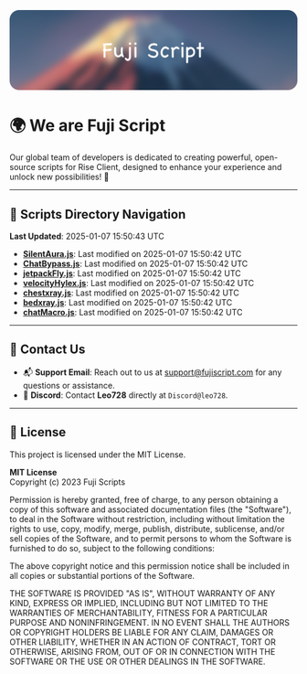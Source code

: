 ![Banner](.github/b.webp)

# 🌍 **We are Fuji Script**

Our global team of developers is dedicated to creating powerful, open-source scripts for Rise Client, designed to enhance your experience and unlock new possibilities! 🌟

---
<!-- SCRIPTS_NAVIGATION_START -->
## 📂 **Scripts Directory Navigation**

**Last Updated**: 2025-01-07 15:50:43 UTC

- **[SilentAura.js](scripts/SilentAura.js)**: Last modified on 2025-01-07 15:50:42 UTC
- **[ChatBypass.js](scripts/ChatBypass.js)**: Last modified on 2025-01-07 15:50:42 UTC
- **[jetpackFly.js](scripts/jetpackFly.js)**: Last modified on 2025-01-07 15:50:42 UTC
- **[velocityHylex.js](scripts/velocityHylex.js)**: Last modified on 2025-01-07 15:50:42 UTC
- **[chestxray.js](scripts/chestxray.js)**: Last modified on 2025-01-07 15:50:42 UTC
- **[bedxray.js](scripts/bedxray.js)**: Last modified on 2025-01-07 15:50:42 UTC
- **[chatMacro.js](scripts/chatMacro.js)**: Last modified on 2025-01-07 15:50:42 UTC

<!-- SCRIPTS_NAVIGATION_END -->

---

## 💬 **Contact Us**  
- 📬 **Support Email**: Reach out to us at [support@fujiscript.com](mailto:support@fujiscript.com) for any questions or assistance.  
- 💬 **Discord**: Contact **Leo728** directly at `Discord@leo728`.

---

## 📜 **License**

This project is licensed under the MIT License.  

**MIT License**  
Copyright (c) 2023 Fuji Scripts  

Permission is hereby granted, free of charge, to any person obtaining a copy of this software and associated documentation files (the "Software"), to deal in the Software without restriction, including without limitation the rights to use, copy, modify, merge, publish, distribute, sublicense, and/or sell copies of the Software, and to permit persons to whom the Software is furnished to do so, subject to the following conditions:  

The above copyright notice and this permission notice shall be included in all copies or substantial portions of the Software.  

THE SOFTWARE IS PROVIDED "AS IS", WITHOUT WARRANTY OF ANY KIND, EXPRESS OR IMPLIED, INCLUDING BUT NOT LIMITED TO THE WARRANTIES OF MERCHANTABILITY, FITNESS FOR A PARTICULAR PURPOSE AND NONINFRINGEMENT. IN NO EVENT SHALL THE AUTHORS OR COPYRIGHT HOLDERS BE LIABLE FOR ANY CLAIM, DAMAGES OR OTHER LIABILITY, WHETHER IN AN ACTION OF CONTRACT, TORT OR OTHERWISE, ARISING FROM, OUT OF OR IN CONNECTION WITH THE SOFTWARE OR THE USE OR OTHER DEALINGS IN THE SOFTWARE.  
